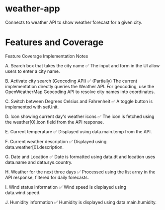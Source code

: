 # weather-app
Connects to weather API to show weather forecast for a given city.

# Features and Coverage
Feature	Coverage	Implementation Notes

A. Search box that takes the city name	✅	The input and form in the UI allow users to enter a city name.

B. Activate city search (Geocoding API)	✅ (Partially)	The current implementation directly queries the Weather API. For geocoding, use the OpenWeatherMap Geocoding API to resolve city names into coordinates.

C. Switch between Degrees Celsius and Fahrenheit	✅	A toggle button is implemented with setUnit.

D. Icon showing current day's weather icons	✅	The icon is fetched using the weather[0].icon field from the API response.

E. Current temperature	✅	Displayed using data.main.temp from the API.

F. Current weather description	✅	Displayed using data.weather[0].description.

G. Date and Location	✅	Date is formatted using data.dt and location uses data.name and data.sys.country.

H. Weather for the next three days	✅	Processed using the list array in the API response, filtered for daily forecasts.

I. Wind status information	✅	Wind speed is displayed using data.wind.speed.

J. Humidity information	✅	Humidity is displayed using data.main.humidity.
